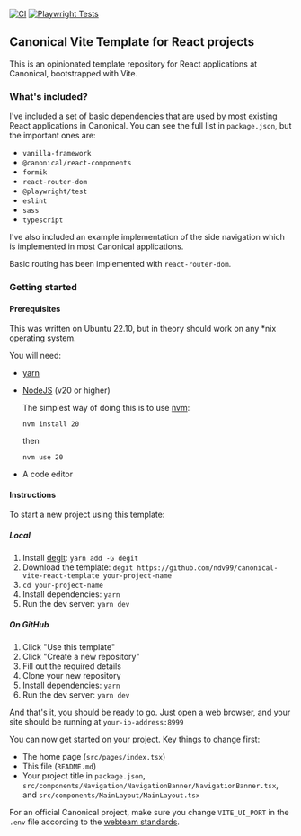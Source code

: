 [![CI](https://github.com/ndv99/canonical-vite-react-template/actions/workflows/CI.yml/badge.svg)](https://github.com/ndv99/canonical-vite-react-template/actions/workflows/CI.yml)
[![Playwright Tests](https://github.com/ndv99/canonical-vite-react-template/actions/workflows/playwright.yml/badge.svg)](https://github.com/ndv99/canonical-vite-react-template/actions/workflows/playwright.yml)

## Canonical Vite Template for React projects

This is an opinionated template repository for React applications at Canonical, bootstrapped with Vite.

### What's included?

I've included a set of basic dependencies that are used by most existing React applications in Canonical. You can see the full list in `package.json`, but the important ones are:

*   `vanilla-framework`
*   `@canonical/react-components`
*   `formik`
*   `react-router-dom`
*   `@playwright/test`
*   `eslint`
*   `sass`
*   `typescript`

I've also included an example implementation of the side navigation which is implemented in most Canonical applications.

Basic routing has been implemented with `react-router-dom`.

### Getting started

#### Prerequisites

This was written on Ubuntu 22.10, but in theory should work on any *nix operating system.

You will need:

*   [yarn](https://classic.yarnpkg.com/lang/en/docs/install/#debian-stable)
*   [NodeJS](https://nodejs.org/en/download) (v20 or higher)

       The simplest way of doing this is to use [nvm](https://github.com/nvm-sh/nvm):
       ```
       nvm install 20
       ```
       then
       ```
       nvm use 20
       ```
*   A code editor

#### Instructions

To start a new project using this template:

##### Local

1.  Install [degit](https://github.com/Rich-Harris/degit#installation):
    `yarn add -G degit`
2.  Download the template:
    `degit https://github.com/ndv99/canonical-vite-react-template your-project-name`
3.  `cd your-project-name`
4.  Install dependencies:
    `yarn`
5.  Run the dev server:
    `yarn dev`

##### On GitHub

1.  Click "Use this template"
2.  Click "Create a new repository"
3.  Fill out the required details
4.  Clone your new repository
5.  Install dependencies:
    `yarn`
6.  Run the dev server:
    `yarn dev`

And that's it, you should be ready to go. Just open a web browser, and your site should be running at `your-ip-address:8999`

You can now get started on your project. Key things to change first:

*   The home page (`src/pages/index.tsx`)
*   This file (`README.md`)
*   Your project title in `package.json`, `src/components/Navigation/NavigationBanner/NavigationBanner.tsx`, and `src/components/MainLayout/MainLayout.tsx`

For an official Canonical project, make sure you change `VITE_UI_PORT` in the `.env` file according to the [webteam standards](https://webteam.canonical.com/practices/project-ports).
